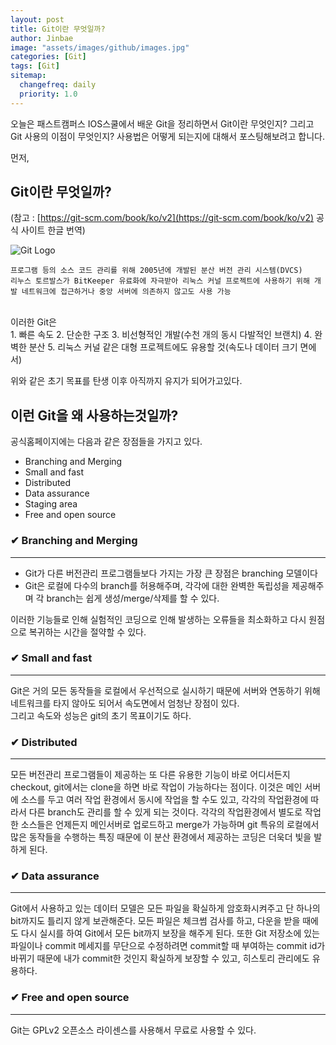 ```yaml
---
layout: post
title: Git이란 무엇일까?
author: Jinbae
image: "assets/images/github/images.jpg"
categories: [Git]
tags: [Git]
sitemap:
  changefreq: daily
  priority: 1.0
---
```


오늘은 패스트캠퍼스 IOS스쿨에서 배운 Git을 정리하면서  Git이란 무엇인지? 그리고 Git 사용의 이점이 무엇인지? 사용법은 어떻게 되는지에 대해서 포스팅해보려고 합니다.

먼저,

## Git이란 무엇일까?
(참고 : [https://git-scm.com/book/ko/v2](https://git-scm.com/book/ko/v2) 공식 사이트 한글 번역)

![Git Logo](../../images/git/git_logo.png)

```
프로그램 등의 소스 코드 관리를 위해 2005년에 개발된 분산 버전 관리 시스템(DVCS)
리누스 토르발스가 BitKeeper 유료화에 자극받아 리눅스 커널 프로젝트에 사용하기 위해 개발 네트워크에 접근하거나 중앙 서버에 의존하지 않고도 사용 가능
```
<br>
이러한 Git은 <br>
1. 빠른 속도
2. 단순한 구조
3. 비선형적인 개발(수천 개의 동시 다발적인 브랜치)
4. 완벽한 분산
5. 리눅스 커널 같은 대형 프로젝트에도 유용할 것(속도나 데이터 크기 면에서)

위와 같은 초기 목표를 탄생 이후 아직까지 유지가 되어가고있다.

## 이런 Git을 왜 사용하는것일까?

공식홈페이지에는 다음과 같은 장점들을 가지고 있다.

- Branching and Merging
- Small and fast
- Distributed
- Data assurance
- Staging area
- Free and open source

### ✔︎ Branching and Merging
---

- Git가 다른 버전관리 프로그램들보다 가지는 가장 큰 장점은 branching 모델이다
- Git은 로컬에 다수의 branch를 허용해주며, 각각에 대한 완벽한 독립성을 제공해주며 각 branch는 쉽게 생성/merge/삭제를 할 수 있다.

이러한 기능들로 인해 실험적인 코딩으로 인해 발생하는 오류들을 최소화하고 다시 원점으로 복귀하는 시간을 절약할 수 있다.

### ✔︎ Small and fast
---

Git은 거의 모든 동작들을 로컬에서 우선적으로 실시하기 때문에 서버와 연동하기 위해 네트워크를 타지 않아도 되어서 속도면에서 엄청난 장점이 있다.<br>
그리고 속도와 성능은 git의 초기 목표이기도 하다.

### ✔︎ Distributed
---

모든 버전관리 프로그램들이 제공하는 또 다른 유용한 기능이 바로 어디서든지 checkout, git에서는 clone을 하면 바로 작업이 가능하다는 점이다. 이것은 메인 서버에 소스를 두고 여러 작업 환경에서 동시에 작업을 할 수도 있고, 각각의 작업환경에 따라서 다른 branch도 관리를 할 수 있게 되는 것이다. 각각의 작업환경에서 별도로 작업한 소스들은 언제든지 메인서버로 업로드하고 merge가 가능하며 git 특유의 로컬에서 많은 동작들을 수행하는 특징 때문에 이 분산 환경에서 제공하는 코딩은 더욱더 빛을 발하게 된다.

### ✔︎ Data assurance
---

Git에서 사용하고 있는 데이터 모델은 모든 파일을 확실하게 암호화시켜주고 단 하나의 bit까지도 틀리지 않게 보관해준다. 모든 파일은 체크썸 검사를 하고, 다운을 받을 때에도 다시 실시를 하여 Git에서 모든 bit까지 보장을 해주게 된다. 또한 Git 저장소에 있는 파일이나 commit 메세지를 무단으로 수정하려면 commit할 때 부여하는 commit id가 바뀌기 때문에 내가 commit한 것인지 확실하게 보장할 수 있고, 히스토리 관리에도 유용하다.

### ✔︎ Free and open source
---

Git는 GPLv2 오픈소스 라이센스를 사용해서 무료로 사용할 수 있다.
